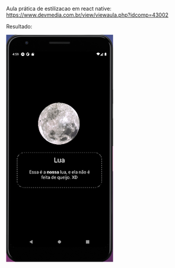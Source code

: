 Aula prática de estilizacao em react native:
https://www.devmedia.com.br/view/viewaula.php?idcomp=43002

Resultado:

<img src="https://github.com/pdr-tuche/Lua/blob/main/assets/imgReadme/Capturar.PNG">
